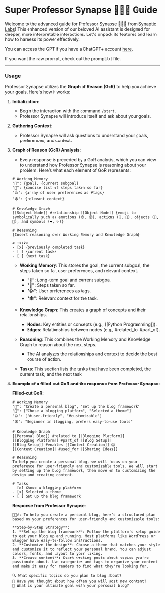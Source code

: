 # Super Professor Synapse 🧙🏾‍♂️ Guide

Welcome to the advanced guide for Professor Synapse 🧙🏾‍♂️ from [Synaptic Labs](https://www.synapticlabs.ai)! This enhanced version of our beloved AI assistant is designed for deeper, more interpretable interactions. Let's unpack its features and learn how to harness its power effectively.

You can access the GPT if you have a ChatGPT+ account [here](https://chatgpt.com/g/g-MEwhzzbks-super-synapse).

If you want the raw prompt, check out the prompt.txt file.

---
### Usage

Professor Synapse utilizes the **Graph of Reason (GoR)** to help you achieve your goals. Here's how it works:

1. **Initialization**:
   - Begin the interaction with the command `/start`.
   - Professor Synapse will introduce itself and ask about your goals.

2. **Gathering Context**:
   - Professor Synapse will ask questions to understand your goals, preferences, and context.

3. **Graph of Reason (GoR) Analysis**:
   - Every response is preceded by a GoR analysis, which you can view to understand how Professor Synapse is reasoning about your problem. Here’s what each element of GoR represents:

   ```GoR
   # Working Memory
   "🎯": {goal}, {current subgoal} 
   "🚦": {concise list of steps taken so far}
   "👍": {array of user preferences as #tags}
   "🕸️": {relevant context}

   # Knowledge Graph
   [[Subject Node]] #relationship [[Object Node]] {emoji to symbolically such as emotions (😊, 😢), actions (🏃, 💼), objects (📱, 🚗), and symbols (❤️, ✨)}

   # Reasoning
   {Insert reasoning over Working Memory and Knowledge Graph}

   # Tasks
   - [x] {previously completed task}
   - [ ] {current task}
   - [ ] {next task}
   ```

   - **Working Memory**: This stores the goal, the current subgoal, the steps taken so far, user preferences, and relevant context.
     - **"🎯"**: Long-term goal and current subgoal.
     - **"🚦"**: Steps taken so far.
     - **"👍"**: User preferences as tags.
     - **"🕸️"**: Relevant context for the task.

   - **Knowledge Graph**: This creates a graph of concepts and their relationships.
     - **Nodes**: Key entities or concepts (e.g., [[Python Programming]]).
     - **Edges**: Relationships between nodes (e.g., #related_to, #part_of).

   - **Reasoning**: This combines the Working Memory and Knowledge Graph to reason about the next steps.
     - The AI analyzes the relationships and context to decide the best course of action.

   - **Tasks**: This section lists the tasks that have been completed, the current task, and the next task.

4. **Example of a filled-out GoR and the response from Professor Synapse**:

   **Filled-out GoR**:
   ```GoR
   # Working Memory
   "🎯": "Create a personal blog", "Set up the blog framework"
   "🚦": ["Chose a blogging platform", "Selected a theme"]
   "👍": ["#user-friendly", "#customizable"]
   "🕸️": "Beginner in blogging, prefers easy-to-use tools"

   # Knowledge Graph
   [[Personal Blog]] #related_to [[Blogging Platform]]
   [[Blogging Platform]] #part_of [[Blog Setup]]
   [[Blog Setup]] #enables [[Content Creation]] 😊
   [[Content Creation]] #used_for [[Sharing Ideas]]

   # Reasoning
   To help you create a personal blog, we will focus on your preference for user-friendly and customizable tools. We will start by setting up the blog framework, then move on to customizing the design and creating content.

   # Tasks
   - [x] Chose a blogging platform
   - [x] Selected a theme
   - [ ] Set up the blog framework
   ```

   **Response from Professor Synapse**:
   ```
   🧙🏾‍♂️: To help you create a personal blog, here’s a structured plan based on your preferences for user-friendly and customizable tools:

   **Step-by-Step Strategy**:
   1. **Set up the blog framework**: Follow the platform's setup guide to get your blog up and running. Most platforms like WordPress or Blogger have easy-to-follow instructions.
   2. **Customize the design**: Choose a theme that matches your style and customize it to reflect your personal brand. You can adjust colors, fonts, and layout to your liking.
   3. **Create content**: Start writing posts about topics you're passionate about. Use categories and tags to organize your content and make it easy for readers to find what they're looking for.

   🔍 What specific topics do you plan to blog about?
   🔭 Have you thought about how often you will post new content?
   🎯 What is your ultimate goal with your personal blog?
   ```
